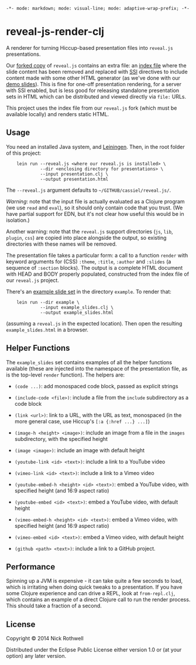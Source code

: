 `-*- mode: markdown; mode: visual-line; mode: adaptive-wrap-prefix; -*-`

reveal-js-render-clj
====================

A renderer for turning Hiccup-based presentation files into `reveal.js` presentations.

Our [forked copy](https://github.com/cassiel/reveal.js) of `reveal.js` contains an extra file: an [index file](https://github.com/cassiel/reveal.js/blob/master/index-ssi.shtml) where the slide content has been removed and replaced with [SSI](http://en.wikipedia.org/wiki/Server_Side_Includes) directives to include content made with some other HTML generator (as we've done with our [demo slides](https://github.com/cassiel/reveal-js-demo-slides)). This is fine for one-off presentation rendering, for a server with SSI enabled, but is less good for releasing standalone presentation sets in HTML which can be distributed and viewed directly via `file:` URLs.

This project uses the index file from our `reveal.js` fork (which must be available locally) and renders static HTML.

## Usage

You need an installed Java system, and [Leiningen](http://leiningen.org/). Then, in the root folder of this project:

        lein run --reveal.js <where our reveal.js is installed> \
                 --dir <enclosing directory for presentations> \
                 --input presentation.clj \
                 --output presentation.html
                      
The `--reveal.js` argument defaults to `~/GITHUB/cassiel/reveal.js/`.

*Warning*: note that the input file is actually evaluated as a Clojure program (we use `read` and `eval`), so it should only contain code that you trust. (We have partial support for EDN, but it's not clear how useful this would be in isolation.)

Another warning: note that the `reveal.js` support directories (`js`, `lib`, `plugin`, `css`) are copied into place alongside the output, so existing directories with these names will be removed.

The presentation file takes a particular form: a call to a function `render` with keyword arguments for (CSS) `:theme`, `:title`, `:author` and `:slides` (a sequence of `:section` blocks). The output is a complete HTML document with HEAD and BODY properly populated, constructed from the index file of our `reveal.js` project.

There's an [example slide set](example/example_slides.clj) in the directory `example`. To render that:

        lein run --dir example \
                 --input example_slides.clj \
                 --output example_slides.html

(assuming a `reveal.js` in the expected location). Then open the resulting `example_slides.html` in a browser.

## Helper Functions

The `example_slides` set contains examples of all the helper functions available (these are injected into the namespace of the presentation file, as is the top-level `render` function). The helpers are:

- `(code ...)`: add monospaced code block, passed as explicit strings

- `(include-code <file>)`: include a file from the `include` subdirectory as a code block

- `(link <url>)`: link to a URL, with the URL as text, monospaced (in the more general case, use Hiccup's `[:a {:href ...} ...]`)

- `(image-h <height> <image>)`: include an image from a file in the `images` subdirectory, with the specified height

- `(image <image>)`: include an image with default height

- `(youtube-link <id> <text>)`: include a link to a YouTube video

- `(vimeo-link <id> <text>)`: include a link to a Vimeo video

- `(youtube-embed-h <height> <id> <text>)`: embed a YouTube video, with specified height (and 16:9 aspect ratio)

- `(youtube-embed <id> <text>)`: embed a YouTube video, with default height

- `(vimeo-embed-h <height> <id> <text>)`: embed a Vimeo video, with specified height (and 16:9 aspect ratio)

- `(vimeo-embed <id> <text>)`: embed a Vimeo video, with default height

- `(github <path> <text>)`: include a link to a GitHub project.

## Performance

Spinning up a JVM is expensive - it can take quite a few seconds to load, which is irritating when doing quick tweaks to a presentation. If you have some Clojure experience and can drive a REPL, look at `from-repl.clj`, which contains an example of a direct Clojure call to run the render process. This should take a fraction of a second.

## License

Copyright © 2014 Nick Rothwell

Distributed under the Eclipse Public License either version 1.0 or (at your option) any later version.
